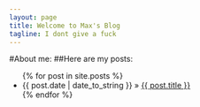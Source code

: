 ```yaml
---
layout: page
title: Welcome to Max's Blog
tagline: I dont give a fuck
---
```

#About me:
<a href="http://maxsblog.de/about.md"></a>
##Here are my posts:
<ul class="posts">
  {% for post in site.posts %}
    <li><span>{{ post.date | date_to_string }}</span> &raquo; <a href="{{ BASE_PATH }}{{ post.url }}">{{ post.title }}</a></li>
  {% endfor %}
 </ul>

 